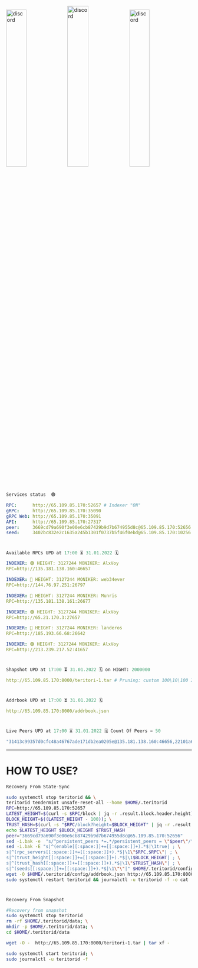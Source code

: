 [<img src='https://user-images.githubusercontent.com/83868103/215836529-812ac1b8-029f-4f5d-bb72-8539c308b0f4.png' alt='discord'  width='33%'>](https://github.com/romanv1812/Teritori/blob/main/data/mainnet_guide.md)[<img src='https://user-images.githubusercontent.com/83868103/215836572-1ace2f52-bfa5-452a-a9bd-1382169bc8f2.png' alt='discord'  width='33.39%'>](https://restake.app/teritori/torivaloper1qy38xmcrnht0kt5c5fryvl8llrpdwer6atxj5u/stake)[<img src='https://user-images.githubusercontent.com/83868103/215836599-cb1990d2-2e43-4fc2-898a-c373bcb64677.png' alt='discord'  width='33%'>](https://restake.app/teritori/torivaloper1qy38xmcrnht0kt5c5fryvl8llrpdwer6atxj5u/stake)
```python
Services status  🟢
```
```YAML
RPC:      http://65.109.85.170:52657 # Indexer "ON" 
gRPC:     http://65.109.85.170:35090  
gRPC Web: http://65.109.85.170:35091  
API:      http://65.109.85.170:27317  
peer:     3669cd79a690f3e00e6cb87429b9d7b674955d8c@65.109.85.170:52656  
seed:     3402bc832e2c1635a245b1301f0737b5f46f0ebd@65.109.85.170:10256  
```
# 
```python
Available RPCs UPD at 17:00 ⏳ 31.01.2022 🗓️
```

```YAML
INDEXER: 🟢 HEIGHT: 3127244 MONIKER: AlxVoy
RPC=http://135.181.138.160:46657

INDEXER: 🔴 HEIGHT: 3127244 MONIKER: web34ever
RPC=http://144.76.97.251:26797

INDEXER: 🔴 HEIGHT: 3127244 MONIKER: Munris
RPC=http://135.181.138.161:26677

INDEXER: 🟢 HEIGHT: 3127244 MONIKER: AlxVoy
RPC=http://65.21.170.3:27657

INDEXER: 🔴 HEIGHT: 3127244 MONIKER: landeros 
RPC=http://185.193.66.68:26642

INDEXER: 🟢 HEIGHT: 3127244 MONIKER: AlxVoy
RPC=http://213.239.217.52:41657
```
#
```python
Shapshot UPD at 17:00 ⏳ 31.01.2022 🗓️ on HIGHT: 2000000
```
```YAML
http://65.109.85.170:8000/teritori-1.tar # Pruning: custom 100\10\100 Indexer "on"
```
#
```python
Addrbook UPD at 17:00 ⏳ 31.01.2022 🗓️ 
```
```YAML
http://65.109.85.170:8000/addrbook.json 
```
#
```python
Live Peers UPD at 17:00 ⏳ 31.01.2022 🗓️ Count Of Peers = 50 
```
```YAML
"31413c99357d0cfc48a46767ade171db2ea0205e@135.181.138.160:46656,22101a61b235e607d5d0ad51b698d7511ebf87e2@144.76.97.251:26796,c9be05c0ec5fa032cd10bd59bb6173c025b97f17@135.181.138.161:26676,5ae1012f9b0f4672d8152de903d115dd2f1a3ee3@65.21.170.3:27656,15dd94f68c450da2c3b7c60b6364e3dce6f0cbf2@185.193.66.68:26641,07d196ccefcadc548c6cd06cfea425f1544b1495@213.239.217.52:41656"
```
---

# HOW TO USE?
```python
Recovery From State-Sync
```
```bash
sudo systemctl stop teritorid && \
teritorid tendermint unsafe-reset-all --home $HOME/.teritorid
RPC=http://65.109.85.170:52657
LATEST_HEIGHT=$(curl -s $RPC/block | jq -r .result.block.header.height); \
BLOCK_HEIGHT=$((LATEST_HEIGHT - 100)); \
TRUST_HASH=$(curl -s "$RPC/block?height=$BLOCK_HEIGHT" | jq -r .result.block_id.hash)
echo $LATEST_HEIGHT $BLOCK_HEIGHT $TRUST_HASH
peer="3669cd79a690f3e00e6cb87429b9d7b674955d8c@65.109.85.170:52656"
sed -i.bak -e  "s/^persistent_peers *=.*/persistent_peers = \"$peer\"/" $HOME/.teritorid/config/config.toml
sed -i.bak -E "s|^(enable[[:space:]]+=[[:space:]]+).*$|\1true| ; \
s|^(rpc_servers[[:space:]]+=[[:space:]]+).*$|\1\"$RPC,$RPC\"| ; \
s|^(trust_height[[:space:]]+=[[:space:]]+).*$|\1$BLOCK_HEIGHT| ; \
s|^(trust_hash[[:space:]]+=[[:space:]]+).*$|\1\"$TRUST_HASH\"| ; \
s|^(seeds[[:space:]]+=[[:space:]]+).*$|\1\"\"|" $HOME/.teritorid/config/config.toml
wget -O $HOME/.teritorid/config/addrbook.json http://65.109.85.170:8000/addrbook.json
sudo systemctl restart teritorid && journalctl -u teritorid -f -o cat
```
# 
```python
Recovery From Snapshot
```
```bash
#Recovery from snapshot
sudo systemctl stop teritorid
rm -rf $HOME/.teritorid/data; \
mkdir -p $HOME/.teritorid/data; \
cd $HOME/.teritorid/data

wget -O -  http://65.109.85.170:8000/teritori-1.tar | tar xf -

sudo systemctl start teritorid; \
sudo journalctl -u teritorid -f
```

